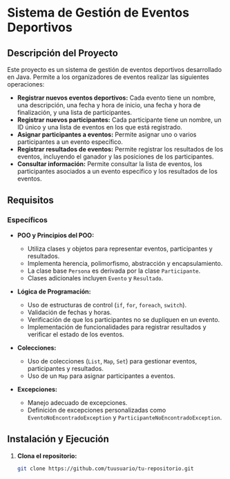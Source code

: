 # Sistema de Gestión de Eventos Deportivos

## Descripción del Proyecto

Este proyecto es un sistema de gestión de eventos deportivos desarrollado en Java. Permite a los organizadores de eventos realizar las siguientes operaciones:

- **Registrar nuevos eventos deportivos:** Cada evento tiene un nombre, una descripción, una fecha y hora de inicio, una fecha y hora de finalización, y una lista de participantes.
- **Registrar nuevos participantes:** Cada participante tiene un nombre, un ID único y una lista de eventos en los que está registrado.
- **Asignar participantes a eventos:** Permite asignar uno o varios participantes a un evento específico.
- **Registrar resultados de eventos:** Permite registrar los resultados de los eventos, incluyendo el ganador y las posiciones de los participantes.
- **Consultar información:** Permite consultar la lista de eventos, los participantes asociados a un evento específico y los resultados de los eventos.

## Requisitos

### Específicos

- **POO y Principios del POO:**
  - Utiliza clases y objetos para representar eventos, participantes y resultados.
  - Implementa herencia, polimorfismo, abstracción y encapsulamiento.
  - La clase base `Persona` es derivada por la clase `Participante`.
  - Clases adicionales incluyen `Evento` y `Resultado`.

- **Lógica de Programación:**
  - Uso de estructuras de control (`if`, `for`, `foreach`, `switch`).
  - Validación de fechas y horas.
  - Verificación de que los participantes no se dupliquen en un evento.
  - Implementación de funcionalidades para registrar resultados y verificar el estado de los eventos.

- **Colecciones:**
  - Uso de colecciones (`List`, `Map`, `Set`) para gestionar eventos, participantes y resultados.
  - Uso de un `Map` para asignar participantes a eventos.

- **Excepciones:**
  - Manejo adecuado de excepciones.
  - Definición de excepciones personalizadas como `EventoNoEncontradoException` y `ParticipanteNoEncontradoException`.

## Instalación y Ejecución

1. **Clona el repositorio:**
   ```bash
   git clone https://github.com/tuusuario/tu-repositorio.git
